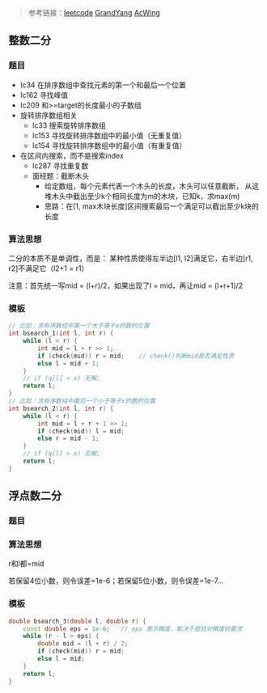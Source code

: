 >参考链接：[leetcode](https://leetcode.com/problems/) [GrandYang](https://www.cnblogs.com/grandyang/p/6854825.html) [AcWing](https://www.acwing.com/about/)

## 整数二分

### 题目

- lc34 在排序数组中查找元素的第一个和最后一个位置
- lc162 寻找峰值
- lc209 和>=target的长度最小的子数组
- 旋转排序数组相关
  - lc33 搜索旋转排序数组
  - lc153 寻找旋转排序数组中的最小值（无重复值）
  - lc154 寻找旋转排序数组中的最小值（有重复值）
- 在区间内搜索，而不是搜索index
  - lc287 寻找重复数
  - 面经题：截断木头
    - 给定数组，每个元素代表一个木头的长度，木头可以任意截断， 从这堆木头中截出至少k个相同长度为m的木块，已知k，求max(m)
    - 思路：在[1, max木块长度]区间搜索最后一个满足可以截出至少k块的长度

### 算法思想

二分的本质不是单调性，而是：
某种性质使得左半边[l1, l2]满足它，右半边[r1, r2]不满足它（l2+1 = r1）

注意：首先统一写mid = (l+r)/2，如果出现了l = mid，再让mid = (l+r+1)/2

### 模板

```cpp
// 比如：求有序数组中第一个大于等于x的数的位置
int bsearch_1(int l, int r) {
    while (l < r) {
        int mid = l + r >> 1;
        if (check(mid)) r = mid;    // check()判断mid是否满足性质
        else l = mid + 1;
    }
    // if (q[l] < x) 无解;
    return l;
}
// 比如：求有序数组中最后一个小于等于x的数的位置
int bsearch_2(int l, int r) {
    while (l < r) {
        int mid = l + r + 1 >> 1;
        if (check(mid)) l = mid;
        else r = mid - 1;
    }
    // if (q[l] > x) 无解;
    return l;
}
```

## 浮点数二分

### 题目



### 算法思想

r和l都=mid

若保留4位小数，则令误差=1e-6；若保留5位小数，则令误差=1e-7...

### 模板

```cpp
double bsearch_3(double l, double r) {
    const double eps = 1e-6;   // eps 表示精度，取决于题目对精度的要求
    while (r - l > eps) {
        double mid = (l + r) / 2;
        if (check(mid)) r = mid;
        else l = mid;
    }
    return l;
}
```

